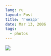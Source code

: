 ```yaml
---
lang: ru
layout: Post
title: 'Гнездо'
date: Mar 13, 2006
tags:
  - photos
---
```


![](http://wow.sapegin.me/0g3z3M0m1d0u/F0053-0034.jpg)

